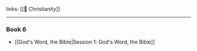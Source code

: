 links: [[🙏 Christianity]]

---

### Book 6
- [[God's Word, the Bible|Session 1: God's Word, the Bible]]
